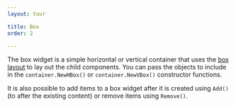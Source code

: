 ```yaml
---
layout: tour

title: Box
order: 2

---
```


The box widget is a simple horizontal or vertical container
that uses the [box layout](../layout/boxlayout.md) to lay out
the child components. You can pass the objects to include in
the `container.NewHBox()` or `container.NewVBox()` constructor functions.

It is also possible to add items to a box widget after it is
created using `Add()` (to after the existing content)
or remove items using `Remove()`.
